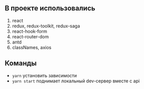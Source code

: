## В проекте использовались

1. react
2. redux, redux-toolkit, redux-saga
3. react-hook-form
4. react-router-dom
5. antd
6. classNames, axios

## Команды

- `yarn` установить зависимости
- `yarn start` поднимает локальный dev-сервер вместе с api